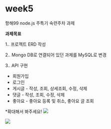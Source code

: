 # week5
항해99 node.js 주특기 숙련주차 과제

**과제목표**

1.. 프로젝트 ERD 작성

2.. Mongo DB로 연결되어 있던 과제를 MySQL로 변경

3.. API 구현

 - 회원가입
 - 로그인
 - 게시글 - 작성, 조회, 상세조회, 수정, 삭제
 - 댓글 - 작성, 조회, 수정, 삭제
 - 좋아요 - 좋아요 등록 및 취소, 좋아요 글 조회

    
*확대해서 봐주세요!
![](https://i.imgur.com/TS9oSiM.png)

![](https://i.imgur.com/RhEn9kr.png)
